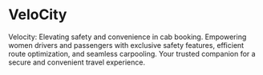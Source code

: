 # VeloCity
Velocity: Elevating safety and convenience in cab booking. Empowering women drivers and passengers with exclusive safety features, efficient route optimization, and seamless carpooling. Your trusted companion for a secure and convenient travel experience.
